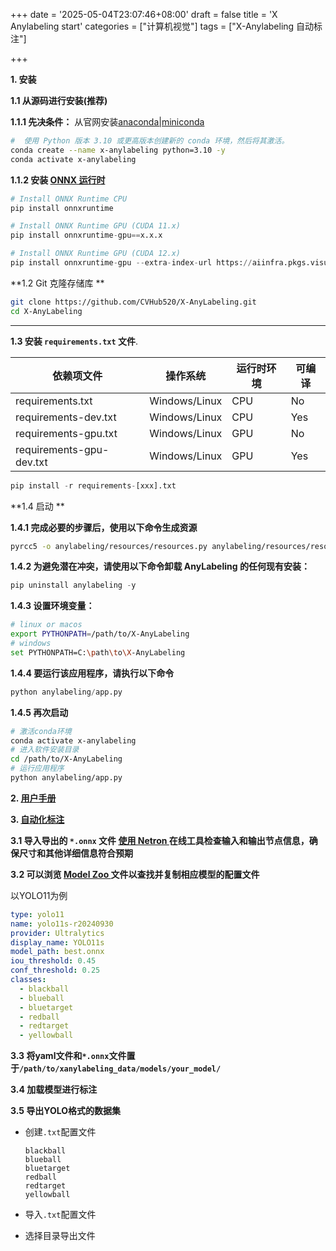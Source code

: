 +++
date = '2025-05-04T23:07:46+08:00'
draft = false
title = 'X Anylabeling start'
categories = ["计算机视觉"]
tags = ["X-Anylabeling 自动标注"]

+++

**1. 安装**

**1.1 从源码进行安装(推荐)**

**1.1.1 先决条件：** 从官网安装[anaconda|miniconda](https://www.anaconda.com/download) 

~~~bash
#  使用 Python 版本 3.10 或更高版本创建新的 conda 环境，然后将其激活。
conda create --name x-anylabeling python=3.10 -y
conda activate x-anylabeling
~~~

**1.1.2 安装  [ONNX 运行时](https://onnxruntime.ai/)**

~~~python
# Install ONNX Runtime CPU
pip install onnxruntime

# Install ONNX Runtime GPU (CUDA 11.x)
pip install onnxruntime-gpu==x.x.x

# Install ONNX Runtime GPU (CUDA 12.x)
pip install onnxruntime-gpu --extra-index-url https://aiinfra.pkgs.visualstudio.com/PublicPackages/_packaging/onnxruntime-cuda-12/pypi/simple/
~~~

**1.2 Git 克隆存储库 **

~~~bash
git clone https://github.com/CVHub520/X-AnyLabeling.git
cd X-AnyLabeling
~~~

****

**1.3  安装 `requirements.txt` 文件**.

| 依赖项文件   |操作系统 |	运行时环境 	|	可编译 	|
| ----------- | ----------- |----------- | ----------- |
| requirements.txt  | Windows/Linux|  CPU	| No |
| requirements-dev.txt   |Windows/Linux       |		CPU	| Yes|
| requirements-gpu.txt | Windows/Linux       |	GPU		|	No |
|requirements-gpu-dev.txt|	 Windows/Linux 	|GPU|Yes|

~~~python
pip install -r requirements-[xxx].txt
~~~

**1.4   启动  **

**1.4.1 完成必要的步骤后，使用以下命令生成资源**

~~~bash
pyrcc5 -o anylabeling/resources/resources.py anylabeling/resources/resources.qrc
~~~

**1.4.2  为避免潜在冲突，请使用以下命令卸载 AnyLabeling 的任何现有安装：**

~~~python
pip uninstall anylabeling -y
~~~

**1.4.3 设置环境变量：**

~~~bash
# linux or macos
export PYTHONPATH=/path/to/X-AnyLabeling
# windows
set PYTHONPATH=C:\path\to\X-AnyLabeling
~~~

**1.4.4 要运行该应用程序，请执行以下命令**

~~~python
python anylabeling/app.py
~~~

**1.4.5 再次启动**

~~~bash
# 激活conda环境
conda activate x-anylabeling
# 进入软件安装目录
cd /path/to/X-AnyLabeling
# 运行应用程序
python anylabeling/app.py
~~~

**2. [用户手册](https://github.com/CVHub520/X-AnyLabeling/blob/main/docs/zh_cn/user_guide.md)**

**3. [自动化标注](https://github.com/CVHub520/X-AnyLabeling/blob/main/docs/en/custom_model.md)**

**3.1 导入导出的  `*.onnx` 文件 [使用 Netron ](https://netron.app/) 在线工具检查输入和输出节点信息，确保尺寸和其他详细信息符合预期**

**3.2 可以浏览  [Model Zoo ](https://github.com/CVHub520/X-AnyLabeling/blob/main/docs/en/model_zoo.md) 文件以查找并复制相应模型的配置文件**

以YOLO11为例

~~~yaml
type: yolo11
name: yolo11s-r20240930
provider: Ultralytics
display_name: YOLO11s
model_path: best.onnx
iou_threshold: 0.45
conf_threshold: 0.25
classes:
  - blackball
  - blueball
  - bluetarget
  - redball
  - redtarget
  - yellowball
~~~

**3.3 将yaml文件和`*.onnx`文件置于`/path/to/xanylabeling_data/models/your_model/`**

**3.4 加载模型进行标注**

**3.5 导出YOLO格式的数据集**

- 创建`.txt`配置文件

    ~~~
    blackball
    blueball
    bluetarget
    redball
    redtarget
    yellowball
    ~~~

- 导入`.txt`配置文件

- 选择目录导出文件

